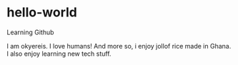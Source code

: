 # hello-world
Learning Github

I am okyereis. I love humans! And more so, i enjoy jollof rice made in Ghana. I also enjoy learning new tech stuff.
